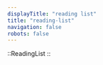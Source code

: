 ```yaml
---
displayTitle: "reading list"
title: "reading-list"
navigation: false
robots: false
---
```


::ReadingList
::